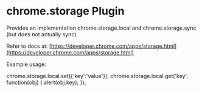 # chrome.storage Plugin

Provides an implementation chrome.storage.local and chrome.storage.sync (but does not actually sync).

Refer to docs at: [https://developer.chrome.com/apps/storage.html](https://developer.chrome.com/apps/storage.html)

Example usage:

  chrome.storage.local.set({'key':'value'});
  chrome.storage.local.get('key', function(obj) {
    alert(obj.key);
  });
